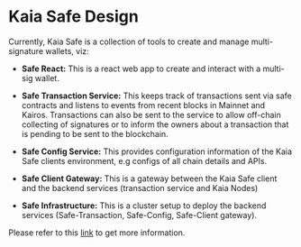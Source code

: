 # Kaia Safe Design

Currently, Kaia Safe is a collection of tools to create and manage multi-signature wallets, viz:

- **Safe React:** This is a react web app to create and interact with a multi-sig wallet.

- **Safe Transaction Service:** This keeps track of transactions sent via safe contracts and listens to events from recent blocks in Mainnet and Kairos. Transactions can also be sent to the service to allow off-chain collecting of signatures or to inform the owners about a transaction that is pending to be sent to the blockchain.

- **Safe Config Service:** This provides configuration information of the Kaia Safe clients environment, e.g configs of all chain details and APIs.

- **Safe Client Gateway:** This is a gateway between the Kaia Safe client and the backend services (transaction service and Kaia Nodes)

- **Safe Infrastructure:** This is a  cluster setup to deploy the backend services (Safe-Transaction, Safe-Config, Safe-Client gateway).

Please refer to this [link](https://github.com/kaiachain/kaia-safe-infrastructure) to get more information.